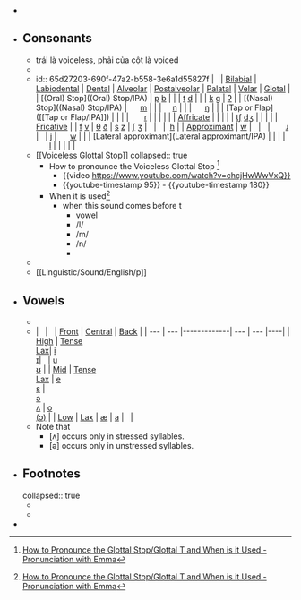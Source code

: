 -
- ## Consonants
	- trái là voiceless, phải của cột là voiced
	-
	- id:: 65d27203-690f-47a2-b558-3e6a1d55827f
	  |   | [Bilabial](Bilabial/IPA) | [Labiodental](Labiodental/IPA) | [Dental](Dental/IPA) | [Alveolar](Alveolar/IPA) | [Postalveolar](Postalveolar/IPA) | [Palatal](Palatal/IPA) | [Velar](Velar/IPA) | [Glotal](Glotal/IPA) |
	  | [(Oral) Stop]((Oral) Stop/IPA) | [p](https://www.cambridge.org/features/IPAchart/symbols/p.html)   [b](https://www.cambridge.org/features/IPAchart/symbols/b.html) | | | [t](https://www.cambridge.org/features/IPAchart/symbols/t.html)    [d](https://www.cambridge.org/features/IPAchart/symbols/d.html) | | | [k](https://www.cambridge.org/features/IPAchart/symbols/k.html)   [g](https://www.cambridge.org/features/IPAchart/symbols/g.html) | [ʔ](https://www.cambridge.org/features/IPAchart/symbols/0294.html) |
	  | [(Nasal) Stop]((Nasal) Stop/IPA) |      [m](https://www.cambridge.org/features/IPAchart/symbols/m.html) | | |      [n](https://www.cambridge.org/features/IPAchart/symbols/n.html) | | |      [ŋ](https://www.cambridge.org/features/IPAchart/symbols/014B.html) | |
	  | [Tap or Flap]([[Tap or Flap/IPA]]) | | | |       [ɾ](https://www.cambridge.org/features/IPAchart/symbols/027E.html) | | | | |
	  | [Affricate](Affricate/IPA) | | | | | [tʃ](https://www.cambridge.org/features/IPAchart/symbols/02A7.html)     [dʒ](https://www.cambridge.org/features/IPAchart/symbols/02A4.html) | | | |
	  | [Fricative](Fricative/IPA) | | [f](https://www.cambridge.org/features/IPAchart/symbols/f.html)     [v](https://www.cambridge.org/features/IPAchart/symbols/v.html) | [θ](https://www.cambridge.org/features/IPAchart/symbols/03B8.html)     [ð](https://www.cambridge.org/features/IPAchart/symbols/00F0.html) | [s](https://www.cambridge.org/features/IPAchart/symbols/s.html)    [z](https://www.cambridge.org/features/IPAchart/symbols/z.html) | [ʃ](https://www.cambridge.org/features/IPAchart/symbols/0283.html)      [ʒ](https://www.cambridge.org/features/IPAchart/symbols/0292.html) |   |   |  [h](https://www.cambridge.org/features/IPAchart/symbols/h.html) |
	  | [Approximant](Approximant/IPA) | [w](https://www.cambridge.org/features/IPAchart/symbols/w.html) |   |   |       [ɹ](https://www.cambridge.org/features/IPAchart/symbols/0279.html) |   | [j](https://www.cambridge.org/features/IPAchart/symbols/j.html) |      [w](https://www.cambridge.org/features/IPAchart/symbols/w.html) | |
	  | [Lateral approximant](Lateral approximant/IPA) | | | |       [l](https://www.cambridge.org/features/IPAchart/symbols/l.html) | | | | |
	- [[Voiceless Glottal Stop]]
	  collapsed:: true
		- How to pronounce the Voiceless Glottal Stop [^1]
			- {{video https://www.youtube.com/watch?v=chcjHwWwVxQ}}
			- {{youtube-timestamp 95}} - {{youtube-timestamp 180}}
		- When it is used[^1]
			- when this sound comes before t
				- vowel
				- /l/
				- /m/
				- /n/
				-
	-
	- [[Linguistic/Sound/English/p]]
- ## Vowels
	-
	- |   |   | [Front](Front/IPA) | [Central](Central/IPA) | [Back](Back/IPA) |
	  | --- | --- |-------------| --- | --- |----|
	  | [High](High/IPA) | [Tense](Tense/IPA) <br />[Lax](Lax/IPA)| [i](https://www.cambridge.org/features/IPAchart/symbols/i.html) <br />[ɪ](https://www.cambridge.org/features/IPAchart/symbols/026A.html)|   | [u](https://www.cambridge.org/features/IPAchart/symbols/u.html) <br />[ʊ](https://www.cambridge.org/features/IPAchart/symbols/028A.html) |
	  | [Mid](Mid/IPA) | [Tense](Tense/IPA) <br />[Lax](Lax/IPA) | [e](https://www.cambridge.org/features/IPAchart/symbols/e.html) <br />[ɛ](https://www.cambridge.org/features/IPAchart/symbols/025B.html)  |   <br />[ə](https://www.cambridge.org/features/IPAchart/symbols/schwa.html) <br />[ʌ](https://www.cambridge.org/features/IPAchart/symbols/028C.html) | [o](https://www.cambridge.org/features/IPAchart/symbols/o.html) <br />[(ɔ)](https://www.cambridge.org/features/IPAchart/symbols/0254.html) |
	  | [Low](Low/IPA) | [Lax](Lax/IPA) | [æ](https://www.cambridge.org/features/IPAchart/symbols/00E6.html) | [a](https://www.cambridge.org/features/IPAchart/symbols/a.html) |   |
	- Note that
		- [ʌ] occurs only in stressed syllables.
		- [ə] occurs only in unstressed syllables.
- ## Footnotes
  collapsed:: true
	- [^1]: [How to Pronounce the Glottal Stop/Glottal T and When is it Used - Pronunciation with Emma](https://www.youtube.com/watch?v=chcjHwWwVxQ)
	-
-